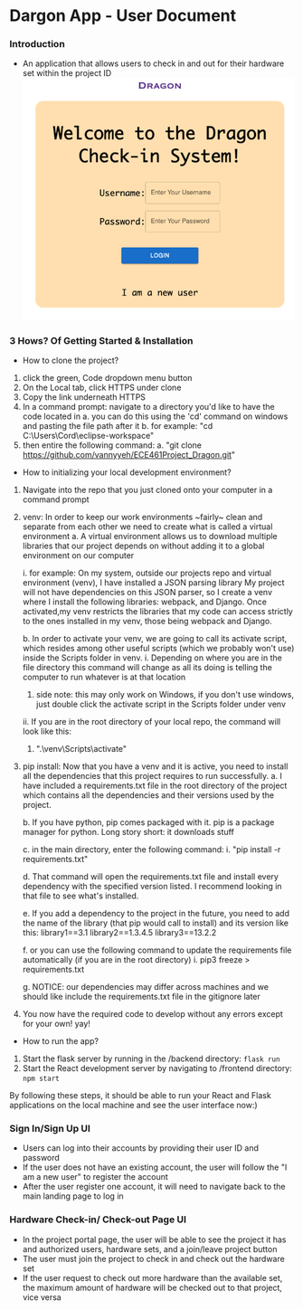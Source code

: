 # Dargon App - User Document

### Introduction
- An application that allows users to check in and out for their hardware set within the project ID
![image](./overview-screenshot.png)

### 3 Hows? Of Getting Started & Installation
- How to clone the project?
1. click the green, Code dropdown menu button
2. On the Local tab, click HTTPS under clone
3. Copy the link underneath HTTPS 
4. In a command prompt: navigate to a directory you'd like to have the code located in
	a. you can do this using the 'cd' command on windows and pasting the file path after it
	b. for example: "cd C:\Users\Cord\eclipse-workspace"
5. then entire the following command:
	a. "git clone https://github.com/vannyyeh/ECE461Project_Dragon.git"

- How to initializing your local development environment?
1. Navigate into the repo that you just cloned onto your computer in a command prompt

2. venv: In order to keep our work environments ~fairly~ clean and separate from each other we need to create what is called a virtual environment
	a. A virtual environment allows us to download multiple libraries that our project depends on without adding it to a global environment on our computer
		
	i. for example: On my system, outside our projects repo and virtual environment (venv), I have installed a JSON parsing library
	My project will not have dependencies on this JSON parser, so I create a venv where I install the following libraries: webpack, and Django. Once 
	activated,my venv restricts the libraries that my code can access strictly to the ones installed in my venv, those being webpack and Django. 
	
	b. In order to activate your venv, we are going to call its activate script, which resides among other useful scripts (which we probably won't use) inside the Scripts folder in venv.
	i. Depending on where you are in the file directory this command will change as all its doing is telling the computer to run whatever is at that 
	location
	1. side note: this may only work on Windows, if you don't use windows, just double click the activate script in the Scripts folder under venv
		
	ii. If you are in the root directory of your local repo, the command will look like this:
	1. ".\venv\Scripts\activate"

3. pip install: Now that you have a venv and it is active, you need to install all the dependencies that this project requires to run successfully.
	a. I have included a requirements.txt file in the root directory of the project which contains all the dependencies and their versions used by the project.
	
	b. If you have python, pip comes packaged with it. pip is a package manager for python. Long story short: it downloads stuff
	
	c. in the main directory, enter the following command:
	i. "pip install -r requirements.txt"
	
	d. That command will open the requirements.txt file and install every dependency with the specified version listed. I recommend looking in that file to see what's installed.
	
	e. If you add a dependency to the project in the future, you need to add the name of the library (that pip would call to install) and its version like this:
		library1==3.1
		library2==1.3.4.5
		library3==13.2.2
	
	f. or you can use the following command to update the requirements file automatically (if you are in the root directory)
		i. pip3 freeze > requirements.txt
	
	g. NOTICE: our dependencies may differ across machines and we should like include the requirements.txt file in the gitignore later

4. You now have the required code to develop without any errors except for your own! yay!

- How to run the app?
1. Start the flask server by running in the /backend directory:
`flask run`
2. Start the React development server by navigating to /frontend directory:
`npm start`

By following these steps, it should be able to run your React and Flask applications on the local machine 
and see the user interface now:)


### Sign In/Sign Up UI
- Users can log into their accounts by providing their user ID and password
- If the user does not have an existing account, the user will follow the "I am a new user" to register the account
- After the user register one account, it will need to navigate back to the main landing page to log in


### Hardware Check-in/ Check-out Page UI
- In the project portal page, the user will be able to see the project it has and authorized users, 
hardware sets, and a join/leave project button
- The user must join the project to check in and check out the hardware set
- If the user request to check out more hardware than the available set, the maximum amount of hardware will be checked 
out to that project, vice versa

